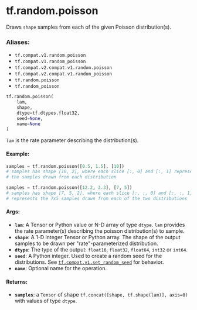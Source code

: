 <div itemscope itemtype="http://developers.google.com/ReferenceObject">
<meta itemprop="name" content="tf.random.poisson" />
<meta itemprop="path" content="Stable" />
</div>

# tf.random.poisson

Draws `shape` samples from each of the given Poisson distribution(s).

### Aliases:

* `tf.compat.v1.random.poisson`
* `tf.compat.v1.random_poisson`
* `tf.compat.v2.compat.v1.random.poisson`
* `tf.compat.v2.compat.v1.random_poisson`
* `tf.random.poisson`
* `tf.random_poisson`

``` python
tf.random.poisson(
    lam,
    shape,
    dtype=tf.dtypes.float32,
    seed=None,
    name=None
)
```

<!-- Placeholder for "Used in" -->

`lam` is the rate parameter describing the distribution(s).

#### Example:



```python
samples = tf.random.poisson([0.5, 1.5], [10])
# samples has shape [10, 2], where each slice [:, 0] and [:, 1] represents
# the samples drawn from each distribution

samples = tf.random.poisson([12.2, 3.3], [7, 5])
# samples has shape [7, 5, 2], where each slice [:, :, 0] and [:, :, 1]
# represents the 7x5 samples drawn from each of the two distributions
```

#### Args:


* <b>`lam`</b>: A Tensor or Python value or N-D array of type `dtype`.
  `lam` provides the rate parameter(s) describing the poisson
  distribution(s) to sample.
* <b>`shape`</b>: A 1-D integer Tensor or Python array. The shape of the output samples
  to be drawn per "rate"-parameterized distribution.
* <b>`dtype`</b>: The type of the output: `float16`, `float32`, `float64`, `int32` or
  `int64`.
* <b>`seed`</b>: A Python integer. Used to create a random seed for the distributions.
  See
  <a href="../../tf/random/set_random_seed.md"><code>tf.compat.v1.set_random_seed</code></a>
  for behavior.
* <b>`name`</b>: Optional name for the operation.


#### Returns:


* <b>`samples`</b>: a `Tensor` of shape `tf.concat([shape, tf.shape(lam)], axis=0)`
  with values of type `dtype`.